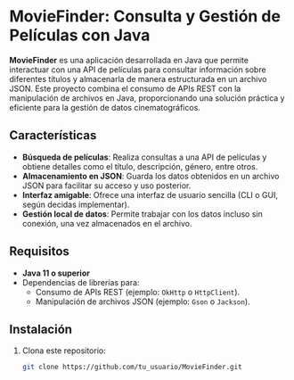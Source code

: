 # MovieFinder: Consulta y Gestión de Películas con Java  

**MovieFinder** es una aplicación desarrollada en Java que permite interactuar con una API de películas para consultar información sobre diferentes títulos y almacenarla de manera estructurada en un archivo JSON. Este proyecto combina el consumo de APIs REST con la manipulación de archivos en Java, proporcionando una solución práctica y eficiente para la gestión de datos cinematográficos.  

## Características  
- **Búsqueda de películas**: Realiza consultas a una API de películas y obtiene detalles como el título, descripción, género, entre otros.  
- **Almacenamiento en JSON**: Guarda los datos obtenidos en un archivo JSON para facilitar su acceso y uso posterior.  
- **Interfaz amigable**: Ofrece una interfaz de usuario sencilla (CLI o GUI, según decidas implementar).  
- **Gestión local de datos**: Permite trabajar con los datos incluso sin conexión, una vez almacenados en el archivo.  

## Requisitos  
- **Java 11 o superior**  
- Dependencias de librerías para:  
  - Consumo de APIs REST (ejemplo: `OkHttp` o `HttpClient`).  
  - Manipulación de archivos JSON (ejemplo: `Gson` o `Jackson`).  

## Instalación  
1. Clona este repositorio:  
   ```bash  
   git clone https://github.com/tu_usuario/MovieFinder.git  
